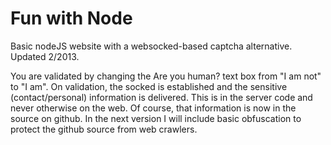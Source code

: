 Fun with Node
===========

Basic nodeJS website with a websocked-based captcha alternative.
Updated 2/2013. 

You are validated by changing the Are you human? text box from "I am not" to "I am". On validation, the socked is established and the sensitive (contact/personal) information is delivered. This is in the server code and never otherwise on the web. Of course, that information is now in the source on github. In the next version I will include basic obfuscation to protect the github source from web crawlers. 

